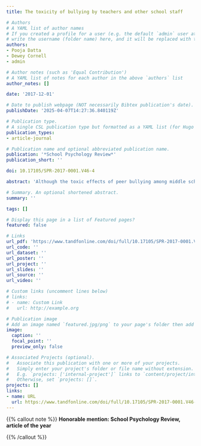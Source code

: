 ```yaml
---
title: The toxicity of bullying by teachers and other school staff

# Authors
# A YAML list of author names
# If you created a profile for a user (e.g. the default `admin` user at `content/authors/admin/`), 
# write the username (folder name) here, and it will be replaced with their full name and linked to their profile.
authors:
- Pooja Datta
- Dewey Cornell
- admin

# Author notes (such as 'Equal Contribution')
# A YAML list of notes for each author in the above `authors` list
author_notes: []

date: '2017-12-01'

# Date to publish webpage (NOT necessarily Bibtex publication's date).
publishDate: '2025-04-07T14:27:36.840119Z'

# Publication type.
# A single CSL publication type but formatted as a YAML list (for Hugo requirements).
publication_types:
- article-journal

# Publication name and optional abbreviated publication name.
publication: '*School Psychology Review*'
publication_short: ''

doi: 10.17105/SPR-2017-0001.V46-4

abstract: 'Although the toxic effects of peer bullying among middle school students are widely recognized, bullying by teachers and other school staff has received little attention. This study compared the prevalence and school adjustment of students bullied by teachers/staff, students bullied by peers, and students who were not bullied. The sample consisted of 56,508 students in Grades 7 and 8 who completed a statewide school climate survey. Students were classified into four groups: (a) not bullied (87.2%); (b) bullied only by peers (9.3%); (c) bullied only by teachers/staff (1.2%); and (d) bullied by peers and teachers/staff (1.5%). In comparison to students who reported no bullying, students bullied by teachers and other school staff were significantly more likely to report lower school engagement and self-reported grades and more negative perceptions of school climate. Students bullied only by peers reported more distress symptoms than those bullied by teachers and other school staff. These findings call for more attention to the problem of teacher and other school staff bullying'

# Summary. An optional shortened abstract.
summary: ''

tags: []

# Display this page in a list of Featured pages?
featured: false

# Links
url_pdf: 'https://www.tandfonline.com/doi/full/10.17105/SPR-2017-0001.V46-4'
url_code: ''
url_dataset: ''
url_poster: ''
url_project: ''
url_slides: ''
url_source: ''
url_video: ''

# Custom links (uncomment lines below)
# links:
# - name: Custom Link
#   url: http://example.org

# Publication image
# Add an image named `featured.jpg/png` to your page's folder then add a caption below.
image:
  caption: ''
  focal_point: ''
  preview_only: false

# Associated Projects (optional).
#   Associate this publication with one or more of your projects.
#   Simply enter your project's folder or file name without extension.
#   E.g. `projects: ['internal-project']` links to `content/project/internal-project/index.md`.
#   Otherwise, set `projects: []`.
projects: []
links:
- name: URL
  url: https://www.tandfonline.com/doi/full/10.17105/SPR-2017-0001.V46-4
---
```


{{% callout note %}}
**Honorable mention: School Psychology Review, article of the year**

{{% /callout %}}
